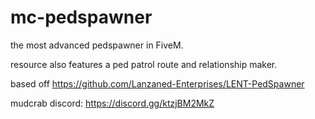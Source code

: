 # mc-pedspawner

the most advanced pedspawner in FiveM. 

resource also features a ped patrol route and relationship maker.


based off https://github.com/Lanzaned-Enterprises/LENT-PedSpawner

mudcrab discord: https://discord.gg/ktzjBM2MkZ
